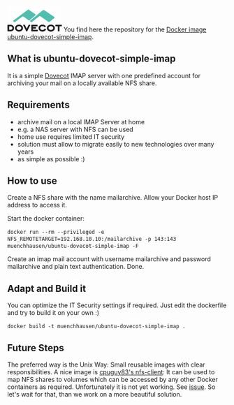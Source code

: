 ![dovecot](logo.png)
You find here the repository for the [Docker image ubuntu-dovecot-simple-imap](https://registry.hub.docker.com/u/muenchhausen/ubuntu-dovecot-simple-imap).

## What is ubuntu-dovecot-simple-imap
It is a simple [Dovecot](www.dovecot.org) IMAP server with one predefined account for archiving your mail on a locally available NFS share. 


## Requirements
* archive mail on a local IMAP Server at home
* e.g. a NAS server with NFS can be used
* home use requires limited IT security
* solution must allow to migrate easily to new technologies over many years
* as simple as possible :)

## How to use
Create a NFS share with the name mailarchive. Allow your Docker host IP address to access it. 

Start the docker container:  

    docker run --rm --privileged -e NFS_REMOTETARGET=192.168.10.10:/mailarchive -p 143:143 muenchhausen/ubuntu-dovecot-simple-imap -F

Create an imap mail account with username mailarchive and password mailarchive and plain text authentication. Done.

## Adapt and Build it
You can optimize the IT Security settings if required. Just edit the dockerfile and try to build it on your own :)

    docker build -t muenchhausen/ubuntu-dovecot-simple-imap .

## Future Steps
The preferred way is the Unix Way: Small reusable images with clear responsibilities. A nice image is [cpuguy83's nfs-client](https://registry.hub.docker.com/u/cpuguy83/nfs-client/): It can be used to map NFS shares to volumes which can be accessed by any other Docker containers as required. Unfortunately it is not yet working. See [issue](https://github.com/docker/docker/issues/4213). So let's wait for that, than we work on a more beautiful solution. 

